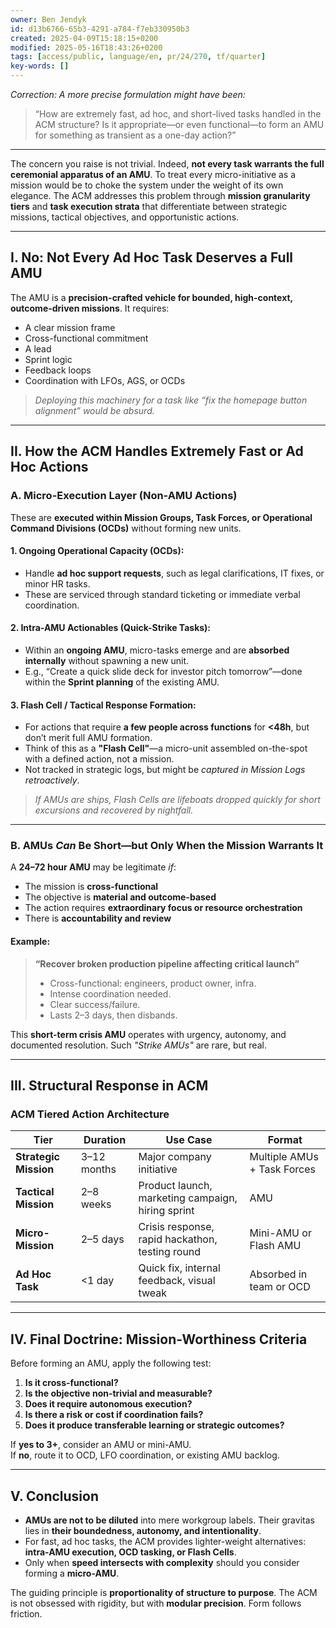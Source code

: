 ```yaml
---
owner: Ben Jendyk
id: d13b6766-65b3-4291-a784-f7eb330950b3
created: 2025-04-09T15:18:15+0200
modified: 2025-05-16T18:43:26+0200
tags: [access/public, language/en, pr/24/270, tf/quarter]
key-words: []
---
```


*Correction: A more precise formulation might have been:*  
> “How are extremely fast, ad hoc, and short-lived tasks handled in the ACM structure? Is it appropriate—or even functional—to form an AMU for something as transient as a one-day action?”

---

The concern you raise is not trivial. Indeed, **not every task warrants the full ceremonial apparatus of an AMU**. To treat every micro-initiative as a mission would be to choke the system under the weight of its own elegance. The ACM addresses this problem through **mission granularity tiers** and **task execution strata** that differentiate between strategic missions, tactical objectives, and opportunistic actions.

---

## **I. No: Not Every Ad Hoc Task Deserves a Full AMU**

The AMU is a **precision-crafted vehicle for bounded, high-context, outcome-driven missions**. It requires:

- A clear mission frame  
- Cross-functional commitment  
- A lead  
- Sprint logic  
- Feedback loops  
- Coordination with LFOs, AGS, or OCDs

> *Deploying this machinery for a task like “fix the homepage button alignment” would be absurd.*

---

## **II. How the ACM Handles Extremely Fast or Ad Hoc Actions**

### **A. Micro-Execution Layer (Non-AMU Actions)**

These are **executed within Mission Groups, Task Forces, or Operational Command Divisions (OCDs)** without forming new units.

#### 1. **Ongoing Operational Capacity (OCDs):**  
  - Handle **ad hoc support requests**, such as legal clarifications, IT fixes, or minor HR tasks.  
  - These are serviced through standard ticketing or immediate verbal coordination.

#### 2. **Intra-AMU Actionables (Quick-Strike Tasks):**  
  - Within an **ongoing AMU**, micro-tasks emerge and are **absorbed internally** without spawning a new unit.  
  - E.g., “Create a quick slide deck for investor pitch tomorrow”—done within the **Sprint planning** of the existing AMU.

#### 3. **Flash Cell / Tactical Response Formation:**  
  - For actions that require **a few people across functions** for **<48h**, but don’t merit full AMU formation.  
  - Think of this as a **"Flash Cell"**—a micro-unit assembled on-the-spot with a defined action, not a mission.  
  - Not tracked in strategic logs, but might be *captured in Mission Logs retroactively*.

> *If AMUs are ships, Flash Cells are lifeboats dropped quickly for short excursions and recovered by nightfall.*

---

### **B. AMUs *Can* Be Short—but Only When the Mission Warrants It**

A **24–72 hour AMU** may be legitimate *if*:

- The mission is **cross-functional**
- The objective is **material and outcome-based**
- The action requires **extraordinary focus or resource orchestration**
- There is **accountability and review**

#### Example:
> **“Recover broken production pipeline affecting critical launch”**  
> - Cross-functional: engineers, product owner, infra.  
> - Intense coordination needed.  
> - Clear success/failure.  
> - Lasts 2–3 days, then disbands.

This **short-term crisis AMU** operates with urgency, autonomy, and documented resolution. Such *"Strike AMUs"* are rare, but real.

---

## **III. Structural Response in ACM**

### **ACM Tiered Action Architecture**

| Tier                  | Duration   | Use Case                                     | Format                  |
|-----------------------|------------|----------------------------------------------|-------------------------|
| **Strategic Mission** | 3–12 months| Major company initiative                     | Multiple AMUs + Task Forces |
| **Tactical Mission**  | 2–8 weeks  | Product launch, marketing campaign, hiring sprint | AMU                     |
| **Micro-Mission**     | 2–5 days   | Crisis response, rapid hackathon, testing round | Mini-AMU or Flash AMU  |
| **Ad Hoc Task**       | <1 day     | Quick fix, internal feedback, visual tweak    | Absorbed in team or OCD|

---

## **IV. Final Doctrine: Mission-Worthiness Criteria**

Before forming an AMU, apply the following test:

1. **Is it cross-functional?**  
2. **Is the objective non-trivial and measurable?**  
3. **Does it require autonomous execution?**  
4. **Is there a risk or cost if coordination fails?**  
5. **Does it produce transferable learning or strategic outcomes?**

If **yes to 3+**, consider an AMU or mini-AMU.  
If **no**, route it to OCD, LFO coordination, or existing AMU backlog.

---

## **V. Conclusion**

- **AMUs are not to be diluted** into mere workgroup labels. Their gravitas lies in **their boundedness, autonomy, and intentionality**.
- For fast, ad hoc tasks, the ACM provides lighter-weight alternatives: **intra-AMU execution, OCD tasking, or Flash Cells**.
- Only when **speed intersects with complexity** should you consider forming a **micro-AMU**.

The guiding principle is **proportionality of structure to purpose**. The ACM is not obsessed with rigidity, but with **modular precision**. Form follows friction.